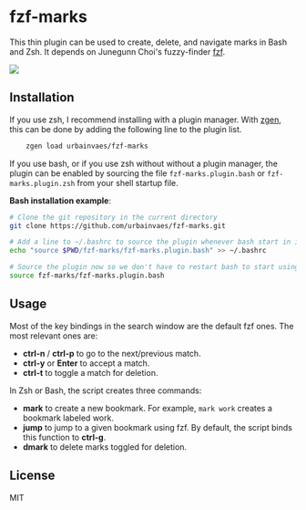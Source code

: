 # fzf-marks
This thin plugin can be used to create, delete, and navigate marks in Bash and Zsh.
It depends on Junegunn Choi's fuzzy-finder [fzf](https://github.com/junegunn/fzf).

![](https://raw.github.com/uvaes/fuzzy-zsh-marks/demo/demo.gif)

## Installation

If you use zsh, I recommend installing with a plugin manager.
With [zgen](https://github.com/tarjoilija/zgen),
this can be done by adding the following line to the plugin list.
```zsh
    zgen load urbainvaes/fzf-marks
```

If you use bash,
or if you use zsh without without a plugin manager,
the plugin can be enabled by sourcing the file
`fzf-marks.plugin.bash` or `fzf-marks.plugin.zsh` from your shell startup file.

**Bash installation example**:
```bash
# Clone the git repository in the current directory
git clone https://github.com/urbainvaes/fzf-marks.git

# Add a line to ~/.bashrc to source the plugin whenever bash start in interactive mode
echo "source $PWD/fzf-marks/fzf-marks.plugin.bash" >> ~/.bashrc

# Source the plugin now so we don't have to restart bash to start using it
source fzf-marks/fzf-marks.plugin.bash
```

## Usage
Most of the key bindings in the search window are the default fzf ones.
The most relevant ones are:

- **ctrl-n** / **ctrl-p** to go to the next/previous match.
- **ctrl-y** or **Enter** to accept a match.
- **ctrl-t** to toggle a match for deletion.

In Zsh or Bash, the script creates three commands:

- **mark** to create a new bookmark. For example, `mark work` creates a bookmark labeled work.
- **jump** to jump to a given bookmark using fzf. By default, the script binds this function to **ctrl-g**.
- **dmark** to delete marks toggled for deletion.

## License

MIT
